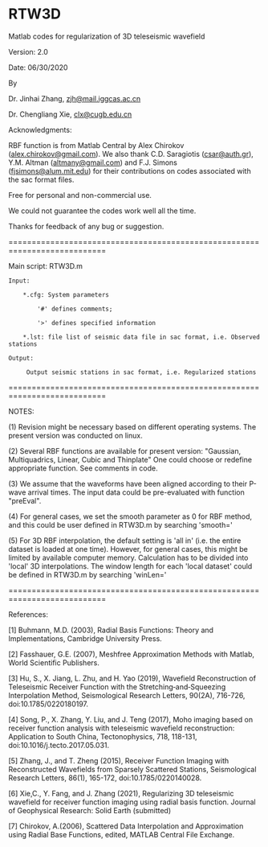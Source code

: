 # RTW3D
Matlab codes for regularization of 3D teleseismic wavefield

Version: 2.0

Date: 06/30/2020

By

   Dr. Jinhai Zhang, zjh@mail.iggcas.ac.cn
   
   Dr. Chengliang Xie, clx@cugb.edu.cn

Acknowledgments:

   RBF function is from Matlab Central by Alex Chirokov (alex.chirokov@gmail.com). We also thank  C.D. Saragiotis (csar@auth.gr), Y.M. Altman (altmany@gmail.com) and F.J. Simons (fjsimons@alum.mit.edu) for their contributions on codes associated with the sac format files. 

Free for personal and non-commercial use.

We could not guarantee the codes work well all the time.

Thanks for feedback of any bug or suggestion.

===========================================================================

Main script: RTW3D.m

    Input:
    
        *.cfg: System parameters
        
            '#' defines comments;
            
            '>' defines specified information
            
        *.lst: file list of seismic data file in sac format, i.e. Observed stations
             
    Output:
    
         Output seismic stations in sac format, i.e. Regularized stations
             
===========================================================================

NOTES:

(1) Revision might be necessary based on different operating systems. The present version was conducted on linux.

(2) Several RBF functions are available for present version: 
    "Gaussian, Multiquadrics, Linear, Cubic and Thinplate"
    One could choose or redefine appropriate function. See comments in code.

(3) We assume that the waveforms have been aligned according to their P-wave arrival times.
    The input data could be pre-evaluated with function "preEval".

(4) For general cases, we set the smooth parameter as 0 for RBF method, and this could be user defined in RTW3D.m by searching 'smooth='

(5) For 3D RBF interpolation, the default setting is 'all in' (i.e. the entire dataset is loaded at one time). However, for general cases, this might be limited by available computer memory. Calculation has to be divided into 'local' 3D interpolations. The window length for each 'local dataset' could be defined in RTW3D.m by searching 'winLen='

===========================================================================

References:

[1] Buhmann, M.D. (2003), Radial Basis Functions: Theory and Implementations, Cambridge University Press.

[2] Fasshauer, G.E. (2007), Meshfree Approximation Methods with Matlab, World Scientific Publishers.

[3] Hu, S., X. Jiang, L. Zhu, and H. Yao (2019), Wavefield Reconstruction of Teleseismic Receiver Function with the Stretching‐and‐Squeezing Interpolation Method, Seismological Research Letters, 90(2A), 716-726, doi:10.1785/0220180197.

[4] Song, P., X. Zhang, Y. Liu, and J. Teng (2017), Moho imaging based on receiver function analysis with teleseismic wavefield reconstruction: Application to South China, Tectonophysics, 718, 118-131, doi:10.1016/j.tecto.2017.05.031.

[5] Zhang, J., and T. Zheng (2015), Receiver Function Imaging with Reconstructed Wavefields from Sparsely Scattered Stations, Seismological Research Letters, 86(1), 165-172, doi:10.1785/0220140028.

[6] Xie,C., Y. Fang, and J. Zhang (2021), Regularizing 3D teleseismic wavefield for receiver function imaging using radial basis function. Journal of Geophysical Research: Solid Earth (submitted)

[7] Chirokov, A.(2006), Scattered Data Interpolation and Approximation using Radial Base Functions, edited, MATLAB Central File Exchange.
